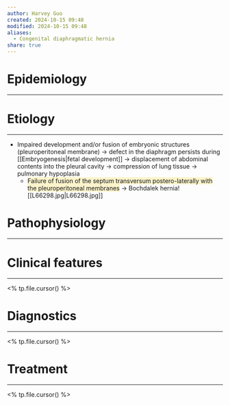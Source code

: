 ```yaml
---
author: Harvey Guo
created: 2024-10-15 09:48
modified: 2024-10-15 09:48
aliases:
  - Congenital diaphragmatic hernia
share: true
---
```

# Epidemiology
---


# Etiology
---
- Impaired development and/or fusion of embryonic structures (pleuroperitoneal membrane) → defect in the diaphragm persists during [[Embryogenesis|fetal development]] → displacement of abdominal contents into the pleural cavity → compression of lung tissue  → pulmonary hypoplasia
	- <span style="background:rgba(240, 200, 0, 0.2)">Failure of fusion of the septum transversum postero-laterally with the pleuroperitoneal membranes</span> → Bochdalek hernia![[L66298.jpg|L66298.jpg]]

# Pathophysiology
---


# Clinical features
---
<% tp.file.cursor() %>

# Diagnostics
---
<% tp.file.cursor() %>

# Treatment
---
<% tp.file.cursor() %>
